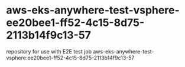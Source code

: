 # aws-eks-anywhere-test-vsphere-ee20bee1-ff52-4c15-8d75-2113b14f9c13-57
repository for use with E2E test job aws-eks-anywhere-test-vsphere:ee20bee1-ff52-4c15-8d75-2113b14f9c13-57
